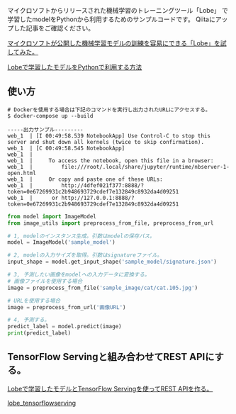 マイクロソフトからリリースされた機械学習のトレーニングツール「Lobe」 で学習したmodelをPythonから利用するためのサンプルコードです。
Qiitaにアップした記事をご確認ください。

[マイクロソフトが公開した機械学習モデルの訓練を容易にできる「Lobe」を試してみた。](https://qiita.com/tkinjo1/items/5cfe561b8765add0b7d0)

[Lobeで学習したモデルをPythonで利用する方法](https://qiita.com/tkinjo1/items/bbcb77fb0f4b8fe79a81)

## 使い方
```
# Dockerを使用する場合は下記のコマンドを実行し出力されたURLにアクセスする。
$ docker-compose up --build

-----出力サンプル---------
web_1  | [I 00:49:58.539 NotebookApp] Use Control-C to stop this server and shut down all kernels (twice to skip confirmation).
web_1  | [C 00:49:58.545 NotebookApp] 
web_1  |     
web_1  |     To access the notebook, open this file in a browser:
web_1  |         file:///root/.local/share/jupyter/runtime/nbserver-1-open.html
web_1  |     Or copy and paste one of these URLs:
web_1  |         http://4dfef021f377:8888/?token=0e67269931c2b948693729cdef7e132849c8932da4d09251
web_1  |      or http://127.0.0.1:8888/?token=0e67269931c2b948693729cdef7e132849c8932da4d09251
```
```lobe_example.py
from model import ImageModel
from image_utils import preprocess_from_file, preprocess_from_url

# 1, modelのインスタンス生成。引数はmodelの保存パス。
model = ImageModel('sample_model')

# 2, modelの入力サイズを取得。引数はsignatureファイル。 
input_shape = model.get_input_shape('sample_model/signature.json')

# 3, 予測したい画像をmodelへの入力データに変換する。
# 画像ファイルを使用する場合
image = preprocess_from_file('sample_image/cat/cat.105.jpg')

# URLを使用する場合
image = preprocess_from_url('画像URL')

# 4, 予測する。
predict_label = model.predict(image)
print(predict_label)
```

## TensorFlow Servingと組み合わせてREST APIにする。

[Lobeで学習したモデルとTensorFlow Servingを使ってREST APIを作る。](https://qiita.com/tkinjo1/items/4fd9f0202aa8e3949845)

[lobe_tensorflowserving](https://github.com/tkinjo1985/lobe_tensorflowserving)

